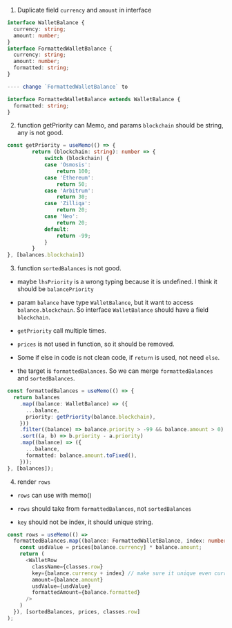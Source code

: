 1. Duplicate field `currency` and `amount` in interface

```typescript
interface WalletBalance {
  currency: string;
  amount: number;
}
interface FormattedWalletBalance {
  currency: string;
  amount: number;
  formatted: string;
}

---- change `FormattedWalletBalance` to

interface FormattedWalletBalance extends WalletBalance {
  formatted: string;
}
```

2. function getPriority can Memo, and params `blockchain` should be string, any is not good. 

```typescript
const getPriority = useMemo(() => { 
        return (blockchain: string): number => {
            switch (blockchain) {
            case 'Osmosis':
                return 100;
            case 'Ethereum':
                return 50;
            case 'Arbitrum':
                return 30;
            case 'Zilliqa':
                return 20;
            case 'Neo':
                return 20;
            default:
                return -99;
            }
        }
}, [balances.blockchain])
```

3. function `sortedBalances` is not good.

- maybe `lhsPriority` is a wrong typing because it is undefined. I think it should be `balancePriority`

- param `balance` have type `WalletBalance`, but it want to access `balance.blockchain`. So interface `WalletBalance` should have a field `blockchain`.

- `getPriority` call multiple times.

- `prices` is not used in function, so it should be removed.

- Some if else in code is not clean code, if `return` is used, not need `else`.

- the target is `formattedBalances`. So we can merge `formattedBalances` and `sortedBalances`.


```typescript
const formattedBalances = useMemo(() => {
  return balances
    .map((balance: WalletBalance) => ({
      ...balance,
      priority: getPriority(balance.blockchain),
    }))
    .filter((balance) => balance.priority > -99 && balance.amount > 0)
    .sort((a, b) => b.priority - a.priority)
    .map((balance) => ({
      ...balance,
      formatted: balance.amount.toFixed(),
    }));
}, [balances]);
```

4. render `rows`
- `rows` can use with memo()

- `rows` should take from `formattedBalances`, not `sortedBalances`

- `key` should not be index, it should unique string.

```typescript
const rows = useMemo(() => 
  formattedBalances.map((balance: FormattedWalletBalance, index: number) => {
    const usdValue = prices[balance.currency] * balance.amount;
    return (
      <WalletRow 
        className={classes.row}
        key={balance.currency + index} // make sure it unique even currency is same.
        amount={balance.amount}
        usdValue={usdValue}
        formattedAmount={balance.formatted}
      />
    )
  }), [sortedBalances, prices, classes.row]
);

```